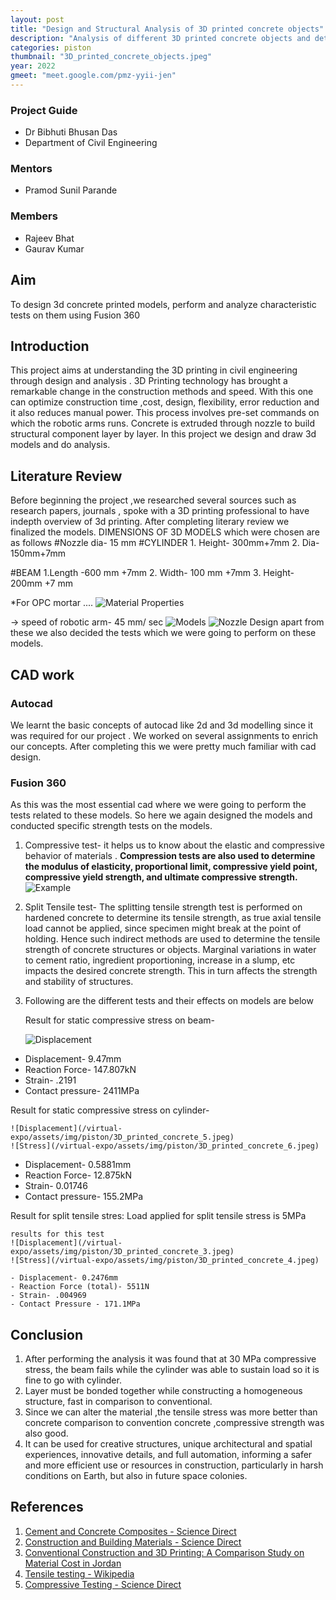```yaml
---
layout: post
title: "Design and Structural Analysis of 3D printed concrete objects"
description: "Analysis of different 3D printed concrete objects and determine its characteristic properties"
categories: piston
thumbnail: "3D_printed_concrete_objects.jpeg"
year: 2022
gmeet: "meet.google.com/pmz-yyii-jen"
---
```


### Project Guide

- Dr Bibhuti Bhusan Das
- Department of Civil Engineering


### Mentors

- Pramod Sunil Parande


### Members

- Rajeev Bhat
- Gaurav Kumar



## Aim 
To design  3d concrete printed  models, perform and analyze characteristic tests on them using Fusion 360

## Introduction
This project aims at understanding the 3D printing in civil engineering through design and analysis . 3D Printing technology has brought a remarkable change in the construction methods and speed. With this one can optimize construction time ,cost, design, flexibility, error reduction  and it also reduces manual power. This process involves pre-set commands on which the robotic arms runs. Concrete is extruded through nozzle to build structural component layer by layer. In this project we design and draw 3d models and do analysis.

## Literature Review
Before beginning the project ,we researched several sources such as research papers, journals , spoke with a 3D printing professional to have indepth overview of 3d printing. After completing literary review we finalized the models.
DIMENSIONS OF 3D MODELS which were chosen are as follows
#Nozzle dia- 15 mm
#CYLINDER
        1. Height- 300mm+7mm
        2. Dia- 150mm+7mm

#BEAM
         1.Length -600 mm +7mm
         2. Width- 100 mm +7mm
         3. Height- 200mm +7 mm
         
*For OPC mortar ....
![Material Properties](/virtual-expo/assets/img/piston/3D_printed_concrete_7.jpeg)

-> speed of robotic arm- 45 mm/ sec
![Models](/virtual-expo/assets/img/piston/3D_printed_concrete_8.jpeg)
![Nozzle Design](/virtual-expo/assets/img/piston/3D_printed_concrete_9.jpeg)
apart from these we also decided the tests which we were going to perform on these models.
## CAD work

### Autocad
We learnt the basic concepts of autocad like 2d and 3d modelling since it was required for our project . We worked on several assignments to enrich our concepts. After completing this we were pretty much familiar with cad design.

### Fusion 360
As this was the most essential cad where we were going to perform the tests related to these models. So here we again designed the models and conducted specific strength tests on the models.
1. Compressive test- it helps us to know about the elastic and compressive behavior of materials . **Compression tests are also used to determine the modulus of elasticity, proportional limit, compressive yield point, compressive yield strength, and ultimate compressive strength.**
      ![Example](/virtual-expo/assets/img/piston/3D_printed_concrete_1.jpeg)

2. Split Tensile test- The splitting tensile strength test is performed on hardened concrete to determine its tensile strength, as true axial tensile load cannot be applied, since specimen might break at the point of holding. Hence such indirect methods are used to determine the tensile strength of concrete structures or objects. Marginal variations in water to cement ratio, ingredient proportioning, increase in a slump, etc impacts the desired concrete strength. This in turn affects the strength and stability of structures.

3. Following are the different tests and their effects on models are below
    
    Result for static compressive stress on beam-

    ![Displacement](/virtual-expo/assets/img/piston/3D_printed_concrete_2.jpeg)
    
 - Displacement- 9.47mm
 - Reaction Force- 147.807kN
 - Strain- .2191
 - Contact pressure- 2411MPa
 
Result for static compressive stress on cylinder-

    ![Displacement](/virtual-expo/assets/img/piston/3D_printed_concrete_5.jpeg)
    ![Stress](/virtual-expo/assets/img/piston/3D_printed_concrete_6.jpeg)
    
 - Displacement- 0.5881mm
 - Reaction Force- 12.875kN
 - Strain- 0.01746
 - Contact pressure- 155.2MPa

Result for split tensile stres:
    Load applied for split tensile stress is 5MPa
      
    results for this test
    ![Displacement](/virtual-expo/assets/img/piston/3D_printed_concrete_3.jpeg)
    ![Stress](/virtual-expo/assets/img/piston/3D_printed_concrete_4.jpeg)    

    - Displacement- 0.2476mm
    - Reaction Force (total)- 5511N
    - Strain- .004969
    - Contact Pressure - 171.1MPa 

  


## Conclusion

 1. After performing the analysis it was found that at 30 MPa  compressive stress, the beam fails while the cylinder was able to sustain load so it is fine to go with cylinder.
 2. Layer must be bonded together while constructing a homogeneous  structure, fast in comparison to conventional.
 3. Since we can alter the material ,the tensile stress was more better than concrete comparison to convention concrete ,compressive strength was also good.
 4. It can be used for creative structures, unique architectural and spatial experiences, innovative
details, and full automation, informing a safer and more efficient use or resources in
construction, particularly in harsh conditions on Earth, but also in future space colonies.

## References

1. [Cement and Concrete Composites - Science Direct](https://www.sciencedirect.com/science/article/pii/S0958946521001839?casa_token=8cHYf-D7Bu4AAAAA:zVNH0V7Q_UH-xnkQ13NA8zglmAOl5ED5-zpHigcpphSHgnUN6cuH945IAp2PSaNfmkrfpJfB2X8)
2. [Construction and Building Materials - Science Direct](https://www.sciencedirect.com/science/article/pii/S0950061818300187?casa_token=ucmwyfHGxhQAAAAA:GTBoyPTRiq9StU1J8VsBO_dgcvRY9h-0OD9-2FJA3jLRFv9yL0pwJRKla_2k46cEAffppw2qkRk)
3. [Conventional Construction and 3D Printing: A Comparison Study on Material Cost in Jordan](https://www.hindawi.com/journals/je/2020/1424682/)
4. [Tensile testing - Wikipedia](https://en.wikipedia.org/wiki/Tensile_testing)
5. [Compressive Testing - Science Direct](https://www.sciencedirect.com/topics/engineering/compressive-testing#:~:text=Compression%20tests%20are%20important%20to,yield%20strength%2C%20and%20compressive%20strength)